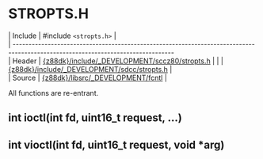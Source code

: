 # STROPTS.H

 | Include    | #include `<stropts.h>`                                                                                              |                                                   
 | --------------------------------------------------------------------------------------------------------------------------------                                                   
 | Header     | [{z88dk}/include/_DEVELOPMENT/sccz80/stropts.h](https://raw.githubusercontent.com/z88dk/z88dk/master/include/_DEVELOPMENT/sccz80/stropts.h?content-type=text%2Fplain) |
 | | [{z88dk}/include/_DEVELOPMENT/sdcc/stropts.h](https://raw.githubusercontent.com/z88dk/z88dk/master/include/_DEVELOPMENT/sdcc/stropts.h?content-type=text%2Fplain) |               
 | Source     | [{z88dk}/libsrc/_DEVELOPMENT/fcntl](https://raw.githubusercontent.com/z88dk/z88dk/master/libsrc/_DEVELOPMENT/stdio/z80/)                     |                         

All functions are re-entrant.

## int ioctl(int fd, uint16_t request, ...)

## int vioctl(int fd, uint16_t request, void *arg)

